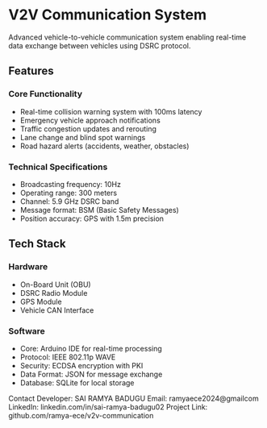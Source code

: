 # V2V Communication System

Advanced vehicle-to-vehicle communication system enabling real-time data exchange between vehicles using DSRC protocol.

## Features

### Core Functionality
- Real-time collision warning system with 100ms latency
- Emergency vehicle approach notifications
- Traffic congestion updates and rerouting
- Lane change and blind spot warnings
- Road hazard alerts (accidents, weather, obstacles)

### Technical Specifications
- Broadcasting frequency: 10Hz
- Operating range: 300 meters
- Channel: 5.9 GHz DSRC band
- Message format: BSM (Basic Safety Messages)
- Position accuracy: GPS with 1.5m precision

## Tech Stack

### Hardware
- On-Board Unit (OBU)
- DSRC Radio Module
- GPS Module
- Vehicle CAN Interface

### Software
- Core: Arduino IDE for real-time processing
- Protocol: IEEE 802.11p WAVE
- Security: ECDSA encryption with PKI
- Data Format: JSON for message exchange
- Database: SQLite for local storage

Contact
Developer: SAI RAMYA BADUGU
Email: ramyaece2024@gmailcom
LinkedIn: linkedin.com/in/sai-ramya-badugu02
Project Link: github.com/ramya-ece/v2v-communication



